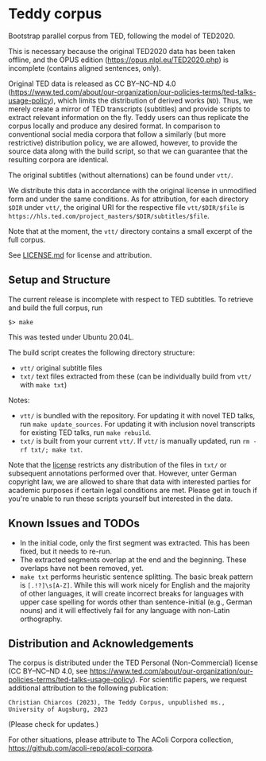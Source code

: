 # Teddy corpus

Bootstrap parallel corpus from TED, following the model of TED2020.

This is necessary because the original TED2020 data has been taken offline, and the OPUS edition (https://opus.nlpl.eu/TED2020.php) is incomplete (contains aligned sentences, only).

Original TED data is released as CC BY–NC–ND 4.0 (https://www.ted.com/about/our-organization/our-policies-terms/ted-talks-usage-policy), which limits the distribution of derived works (`ND`). Thus, we merely create a mirror of TED transcripts (subtitles) and provide scripts to extract relevant information on the fly.  Teddy users can thus replicate the corpus locally and produce any desired format. In comparison to conventional social media corpora that follow a similarly (but more restrictive) distribution policy, we are allowed, however, to provide the source data along with the build script, so that we can guarantee that the resulting corpora are identical.

The original subtitles (without alternations) can be found under `vtt/`. 

We distribute this data in accordance with the original license in unmodified form and under the same conditions.
As for attribution, for each directory `$DIR` under `vtt/`, the original URI for the respective file `vtt/$DIR/$file` is `https://hls.ted.com/project_masters/$DIR/subtitles/$file`.

Note that at the moment, the `vtt/` directory contains a small excerpt of the full corpus.

See [LICENSE.md](LICENSE.md) for license and attribution.

## Setup and Structure

The current release is incomplete with respect to TED subtitles. To retrieve and build the full corpus, run

	$> make

This was tested under Ubuntu 20.04L.

The build script creates the following directory structure:

- `vtt/` original subtitle files 
- `txt/` text files extracted from these (can be individually build from `vtt/` with `make txt`)

Notes:
- `vtt/` is bundled with the repository. For updating it with novel TED talks, run `make update_sources`. For updating it with inclusion novel transcripts for existing TED talks, run `make rebuild`.
- `txt/` is built from your current `vtt/`. If `vtt/` is manually updated, run `rm -rf txt/; make txt`.

Note that the [license](LICENSE.md) restricts any distribution of the files in `txt/` or subsequent annotations performed over that. However, unter German copyright law, we are allowed to share that data with interested parties for academic purposes if certain legal conditions are met. Please get in touch if you're unable to run these scripts yourself but interested in the data.

## Known Issues and TODOs

- In the initial code, only the first segment was extracted. This has been fixed, but it needs to re-run.
- The extracted segments overlap at the end and the beginning. These overlaps have not been removed, yet.
- `make txt` performs heuristic sentence splitting. The basic break pattern is `[.!?]\s[A-Z]`. While this will work nicely for English and the majority of other languages, it will create incorrect breaks for languages with upper case spelling for words other than sentence-initial (e.g., German nouns) and it will effectively fail for any language with non-Latin orthography.

## Distribution and Acknowledgements

The corpus is distributed under the TED Personal (Non-Commercial) license (CC BY–NC–ND 4.0, see https://www.ted.com/about/our-organization/our-policies-terms/ted-talks-usage-policy). For scientific papers, we request additional attribution to the following publication:

	Christian Chiarcos (2023), The Teddy Corpus, unpublished ms., University of Augsburg, 2023

(Please check for updates.)

For other situations, please attribute to The AColi Corpora collection, https://github.com/acoli-repo/acoli-corpora.
